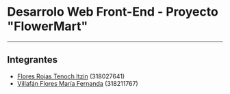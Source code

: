 # Desarrolo Web Front-End - Proyecto "FlowerMart"

----
## Integrantes

- [Flores Rojas Tenoch Itzin](https://github.com/TenochFlores) (318027641)
- [Villafán Flores María Fernanda](https://github.com/FernandaVillafan) (318211767)
